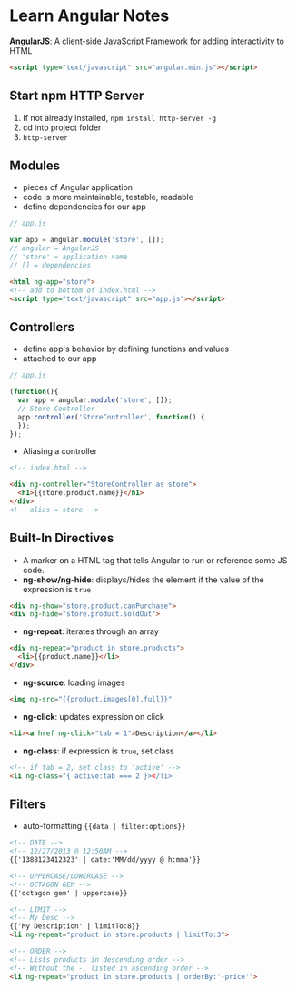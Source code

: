 Learn Angular Notes
===================
**[AngularJS](http://angularjs.org)**: A client-side JavaScript Framework for adding interactivity to HTML
```html
<script type="text/javascript" src="angular.min.js"></script>
```

Start npm HTTP Server
---------------------
1. If not already installed, `npm install http-server -g`
1. cd into project folder
1. `http-server`

Modules
-------
- pieces of Angular application
- code is more maintainable, testable, readable
- define dependencies for our app
```javascript
// app.js

var app = angular.module('store', []);
// angular = AngularJS
// 'store' = application name
// [] = dependencies
```
```html
<html ng-app="store">
<!-- add to bottom of index.html -->
<script type="text/javascript" src="app.js"></script>
```

Controllers
-----------
- define app's behavior by defining functions and values
- attached to our app
```javascript
// app.js

(function(){
  var app = angular.module('store', []);
  // Store Controller
  app.controller('StoreController', function() {
  });
});
```

- Aliasing a controller
```html
<!-- index.html -->

<div ng-controller="StoreController as store">
  <h1>{{store.product.name}}</h1>
</div>
<!-- alias = store -->
```

Built-In Directives
-------------------
- A marker on a HTML tag that tells Angular to run or reference some JS code.
- **ng-show/ng-hide**: displays/hides the element if the value of the expression is `true`
```html
<div ng-show="store.product.canPurchase">
<div ng-hide="store.product.soldOut">
```
- **ng-repeat**: iterates through an array
```html
<div ng-repeat="product in store.products">
  <li>{{product.name}}</li>
</div>
```
- **ng-source**: loading images
```html
<img ng-src="{{product.images[0].full}}"
```
- **ng-click**: updates expression on click
```html
<li><a href ng-click="tab = 1">Description</a></li>
```
- **ng-class**: if expression is `true`, set class
```html
<!-- if tab = 2, set class to 'active' -->
<li ng-class="{ active:tab === 2 }></li>
```

Filters
-------
- auto-formatting `{{data | filter:options}}`
```html
<!-- DATE -->
<!-- 12/27/2013 @ 12:50AM --> 
{{'1388123412323' | date:'MM/dd/yyyy @ h:mma'}}

<!-- UPPERCASE/LOWERCASE -->
<!-- OCTAGON GEM -->
{{'octagon gem' | uppercase}}

<!-- LIMIT -->
<!-- My Desc -->
{{'My Description' | limitTo:8}}
<li ng-repeat="product in store.products | limitTo:3">

<!-- ORDER -->
<!-- Lists products in descending order -->
<!-- Without the -, listed in ascending order -->
<li ng-repeat="product in store.products | orderBy:'-price'">
```
